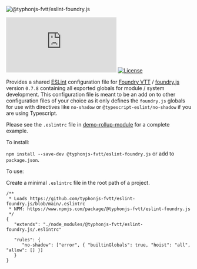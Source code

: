 ![@typhonjs-fvtt/eslint-foundry.js](https://i.imgur.com/nKl9maz.png)

[![NPM](https://img.shields.io/npm/v/@typhonjs-fvtt/eslint-foundry.js?style=plastic)](https://www.npmjs.com/package/@typhonjs-fvtt/eslint-foundry.js)
[![License](https://img.shields.io/badge/license-MIT-yellowgreen.svg?style=plastic)](https://github.com/typhonjs-fvtt/eslint-foundry.js/blob/main/LICENSE)


Provides a shared [ESLint](http://eslint.org/) configuration file for [Foundry VTT](https://foundryvtt.com) / [foundry.js](https://foundryvtt.com/api/foundry.js.html) version `0.7.8` containing all exported globals for module / system development. This configuration file is meant to be an add on to other configuration files of your choice as it only defines the `foundry.js` globals for use with directives like `no-shadow` or `@typescript-eslint/no-shadow` if you are using Typescript.

Please see the `.eslintrc` file in [demo-rollup-module](https://github.com/typhonjs-fvtt/demo-rollup-module/blob/main/.eslintrc) for a complete example. 

To install:

`npm install --save-dev @typhonjs-fvtt/eslint-foundry.js` or add to `package.json`.

To use:

Create a minimal `.eslintrc` file in the root path of a project.

```
/**
 * Loads https://github.com/typhonjs-fvtt/eslint-foundry.js/blob/main/.eslintrc
 * NPM: https://www.npmjs.com/package/@typhonjs-fvtt/eslint-foundry.js
 */
{
   "extends": "./node_modules/@typhonjs-fvtt/eslint-foundry.js/.eslintrc"

   "rules": {
      "no-shadow": ["error", { "builtinGlobals": true, "hoist": "all", "allow": [] }]
   }
}
```
